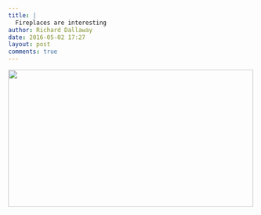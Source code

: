 ```yaml
---
title: |
  Fireplaces are interesting
author: Richard Dallaway
date: 2016-05-02 17:27
layout: post
comments: true
---
```


<div><a href="http://static.skitters.dallaway.com/tp_2016-04-30_18_37_24.jpg"><img src="http://static.skitters.dallaway.com/tp_thumb_2016-04-30_18_37_24.jpg" width="500" height="281"/></a></div>

  
      
